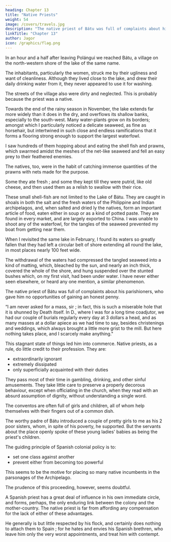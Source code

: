 ```yaml
---
heading: Chapter 13
title: "Native Priests"
weight: 54
image: /covers/travels.jpg
description: "The native priest of Bátu was full of complaints about his parishioners, who gave him no opportunities of gaining an honest penny."
linkTitle: "Chapter 13"
author: Jagor
icon: /graphics/flag.png
---
```



<!-- EXCURSIONS IN SOUTH CAMARÍNES (continued). — LAKE BATU. - INDIAN PRIESTS.

SAVAGE SETTLEMENTS.-LAKB OF BUHI.—THE YRÍGA VOLCANO.-PINE-APPLE FIBRES.- ARROW POISON.--LEECHES.—THE GRAVEL FOUNTAINS OF TIBI. -->

In an hour and a half after leaving Polángui we reached Bátu, a village on the north-western shore of the lake of the same name. 

The inhabitants, particularly the women, struck me by their ugliness and want of cleanliness. Although they lived close to the lake, and drew their daily drinking water from it, they never appeared to use it for washing. 

The streets of the village also were dirty and neglected. This is probably because the priest was a native.

Towards the end of the rainy season in November, the lake extends far more widely than it does in the dry, and overflows its shallow banks, especially to the south-west. Many water-plants grow on its borders; amongst which I particularly noticed a delicate seaweed, as fine as horsehair, but intertwined in such close and endless ramifications that it forms a flooring strong enough to support the largest waterfowl. 

I saw hundreds of them hopping about and eating the shell fish and prawns, which swarmed amidst the meshes of the net-like seaweed and fell an easy prey to their feathered enemies. 

The natives, too, were in the habit of catching immense quantities of the prawns with nets made for the purpose. 

Some they ate fresh ; and some they kept till they were putrid, like old cheese, and then used them as a relish to swallow with their rice. 

These small shell-fish are not limited to the Lake of Bátu. They are caught in shoals in both the salt and the fresh waters of the Philippine and Indian archipelagos, and, when salted and dried ly the natives, form an important article of food, eaten either in soup or as a kind of potted paste. They are found in every market, and are largely exported to China. I was unable to shoot any of the waterfowl, for the tangles of the seaweed prevented my boat from getting near them.

When I revisited the same lake in February, I found its waters so greatly fallen that they had left a circular belt of shore extending all round the lake, in most places nearly 100 feet wide. 

The withdrawal of the waters had compressed the tangled seaweed into a kind of matting, which, bleached by the sun, and nearly an inch thick, covered the whole of the shore, and hung suspended over the stunted bushes which, on my first visit, had been under water. I have never either seen elsewhere, or heard any one mention, a similar phenomenon.

The native priest of Bátu was full of complaints about his parishioners, who gave him no opportunities of gaining an honest penny. 

“I am never asked for a mass, sir ; in fact, this is such a miserable hole that it is shunned by Death itself. In D., where I was for a long time coadjutor, we had our couple of burials regularly every day at 3 dollars a head, and as many masses at a dollar apiece as we had time to say, besides christenings and weddings, which always brought a little more grist to the mill. But here nothing takes place, and I scarcely make anything." 

This stagnant state of things led him into commerce. Native priests, as a rule, do little credit to their profession. They are:
- extraordinarily ignorant
- extremely dissipated
- only superficially acquainted with their duties

They pass most of their time in gambling, drinking, and other sinful amusements. They take little care to preserve a properly decorous behaviour, except when officiating in the church, when they read with an absurd assumption of dignity, without understanding a single word. 

The conventos are often full of girls and children, all of whom help themselves with their fingers out of a common dish. 

The worthy padre of Bátu introduced a couple of pretty girls to me as his 2 poor sisters, whom, in spite of his poverty, he supported. But the servants about the place openly spoke of these young ladies' babies as being the priest's children.

The guiding principle of Spanish colonial policy is to:
- set one class against another
- prevent either from becoming too powerful


This seems to be the motive for placing so many native incumbents in the parsonages of the Archipelago. 

The prudence of this proceeding, however, seems doubtful. 

A Spanish priest has a great deal of influence in his own immediate circle, and forms, perhaps, the only enduring link between the colony and the mother-country. The native priest is far from affording any compensation for the lack of either of these advantages. 

He generally is but little respected by his flock, and certainly does nothing to attach them to Spain ; for he hates and envies his Spanish brethren, who leave him only the very worst appointments, and treat him with contempt.




